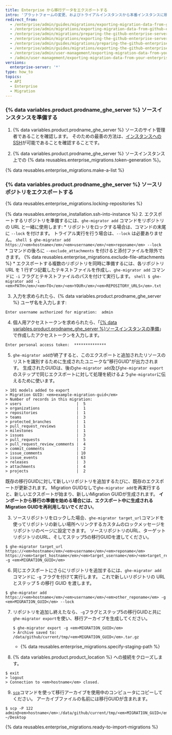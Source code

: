 ```yaml
---
title: Enterprise から移行データをエクスポートする
intro: 'プラットフォームの変更、およびトライアルインスタンスから本番インスタンスに移行するには、インスタンスを準備して、リポジトリをロックし、移行アーカイブを生成することで、{% data variables.product.prodname_ghe_server %} インスタンスから移行データをエクスポートできます。'
redirect_from:
  - /enterprise/admin/guides/migrations/exporting-migration-data-from-github-enterprise/
  - /enterprise/admin/migrations/exporting-migration-data-from-github-enterprise-server
  - /enterprise/admin/migrations/preparing-the-github-enterprise-server-source-instance
  - /enterprise/admin/migrations/exporting-the-github-enterprise-server-source-repositories
  - /enterprise/admin/guides/migrations/preparing-the-github-enterprise-source-instance/
  - /enterprise/admin/guides/migrations/exporting-the-github-enterprise-source-repositories/
  - /enterprise/admin/user-management/exporting-migration-data-from-your-enterprise
  - /admin/user-management/exporting-migration-data-from-your-enterprise
versions:
  enterprise-server: '*'
type: how_to
topics:
  - API
  - Enterprise
  - Migration
---
```

### {% data variables.product.prodname_ghe_server %} ソースインスタンスを準備する

1. {% data variables.product.prodname_ghe_server %} ソースのサイト管理者であることを確認します。 そのための最善の方法は、[インスタンスへのSSH](/enterprise/admin/guides/installation/accessing-the-administrative-shell-ssh/)が可能であることを確認することです。

2. {% data variables.product.prodname_ghe_server %} ソースインスタンス上での {% data reusables.enterprise_migrations.token-generation %}。

{% data reusables.enterprise_migrations.make-a-list %}

### {% data variables.product.prodname_ghe_server %} ソースリポジトリをエクスポートする

{% data reusables.enterprise_migrations.locking-repositories %}

{% data reusables.enterprise_installation.ssh-into-instance %}
2. エクスポートするリポジトリを準備するには、`ghe-migrator add` コマンドをリポジトリの URL と一緒に使用します:
    * リポジトリをロックする場合は、コマンドの末尾に `--lock` を付けます。 トライアル実行を行う場合は、`--lock` は必要ありません。
      ```shell
      $ ghe-migrator add https://<em>hostname</em>/<em>username</em>/<em>reponame</em> --lock
      ```
    * コマンドの後ろに `--exclude_attachments` を付けると添付ファイルを除外できます。 {% data reusables.enterprise_migrations.exclude-file-attachments %}
    * エクスポートする複数のリポジトリを同時に準備するには、各リポジトリ URL を 1 行ずつ記載したテキストファイルを作成し、`ghe-migrator add` コマンドに `-i` フラグとテキストファイルのパスを付けて実行します。
      ```shell
      $ ghe-migrator add -i <em>PATH</em>/<em>TO</em>/<em>YOUR</em>/<em>REPOSITORY_URLS</em>.txt
      ```

3. 入力を求められたら、{% data variables.product.prodname_ghe_server %} ユーザ名を入力します:
  ```shell
  Enter username authorized for migration:  admin
  ```
4. 個人用アクセストークンを求められたら、「[{% data variables.product.prodname_ghe_server %}ソースインスタンスの準備](#preparing-the-github-enterprise-server-source-instance)」で作成したアクセストークンを入力します。
  ```shell
  Enter personal access token:  **************
  ```
5. `ghe-migrator add`が終了すると、このエクスポートと追加されたリソースのリストを識別するために生成されたユニークな"移行GUID"が出力されます。 生成されたGUIDは、後の`ghe-migrator add`及び`ghe-migrator export`のステップで同じエクスポートに対して処理を続けるよう`ghe-migrator`に伝えるために使います。
  ```shell
  > 101 models added to export
  > Migration GUID: <em>example-migration-guid</em>
  > Number of records in this migration:
  > users                        |  5
  > organizations                |  1
  > repositories                 |  1
  > teams                        |  3
  > protected_branches           |  1
  > pull_request_reviews         |  1
  > milestones                   |  1
  > issues                       |  3
  > pull_requests                |  5
  > pull_request_review_comments |  4
  > commit_comments              |  2
  > issue_comments               | 10
  > issue_events                 | 63
  > releases                     |  3
  > attachments                  |  4
  > projects                     |  2
  ```
  既存の移行GUIDに対して新しいリポジトリを追加するたびに、既存のエクスポートが更新されます。 Migration GUIDなしで`ghe-migrator add`を再実行すると、新しいエクスポートが始まり、新しいMigration GUIDが生成されます。 **インポートから移行の準備を始める場合には、エクスポート中に生成されるMigration GUIDを再利用しないでください**。

3. ソースリポジトリをロックした場合、`ghe-migrator target_url`コマンドを使ってリポジトリの新しい場所へリンクするカスタムのロックメッセージをリポジトリのページに設定できます。 ソースリポジトリのURL、ターゲットリポジトリのURL、そしてステップ5の移行GUIDを渡してください。

  ```shell
  $ ghe-migrator target_url https://<em>hostname</em>/<em>username</em>/<em>reponame</em> https://<em>target_hostname</em>/<em>target_username</em>/<em>target_reponame</em> -g <em>MIGRATION_GUID</em>
  ```

6. 同じエクスポートにさらにリポジトリを追加するには、`ghe-migrator add` コマンドに `-g` フラグを付けて実行します。 これで新しいリポジトリの URL とステップ 5 の移行 GUID を渡します。
  ```shell
  $ ghe-migrator add https://<em>hostname</em>/<em>username</em>/<em>other_reponame</em> -g <em>MIGRATION_GUID</em> --lock
  ```
7. リポジトリを追加し終えたなら、`-g`フラグとステップ5の移行GUIDと共に`ghe-migrator export`を使い、移行アーカイブを生成してください。
    ```shell
    $ ghe-migrator export -g <em>MIGRATION_GUID</em>
    > Archive saved to: /data/github/current/tmp/<em>MIGRATION_GUID</em>.tar.gz
    ```
    * {% data reusables.enterprise_migrations.specify-staging-path %}

8. {% data variables.product.product_location %} への接続をクローズします。
  ```shell
  $ exit
  > logout
  > Connection to <em>hostname</em> closed.
  ```
9. [`scp`](https://linuxacademy.com/blog/linux/ssh-and-scp-howto-tips-tricks#scp)コマンドを使って移行アーカイブを使用中のコンピュータにコピーしてください。 アーカイブファイルの名前には移行GUIDが含まれます。
  ```shell
  $ scp -P 122 admin@<em>hostname</em>:/data/github/current/tmp/<em>MIGRATION_GUID</em>.tar.gz ~/Desktop
  ```
{% data reusables.enterprise_migrations.ready-to-import-migrations %}
